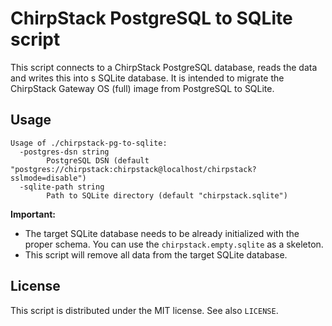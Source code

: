 # ChirpStack PostgreSQL to SQLite script

This script connects to a ChirpStack PostgreSQL database, reads the data
and writes this into s SQLite database. It is intended to migrate the
ChirpStack Gateway OS (full) image from PostgreSQL to SQLite.

## Usage

```text
Usage of ./chirpstack-pg-to-sqlite:
  -postgres-dsn string
        PostgreSQL DSN (default "postgres://chirpstack:chirpstack@localhost/chirpstack?sslmode=disable")
  -sqlite-path string
        Path to SQLite directory (default "chirpstack.sqlite")
```

**Important:**

* The target SQLite database needs to be already initialized with the proper
  schema. You can use the `chirpstack.empty.sqlite` as a skeleton.
* This script will remove all data from the target SQLite database.

## License

This script is distributed under the MIT license. See also `LICENSE`.
